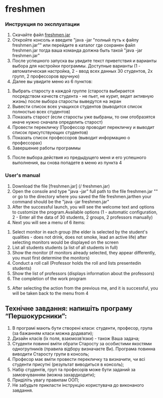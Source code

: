 # freshmen

### Инструкция по эксплуатации
1. Скачайте файл [freshmen.jar](/freshmen.jar)
2. Откройте консоль и введите "java -jar "полный путь к файлу freshmen.jar"" или перейдите в каталог где сохранен файл freshmen.jar
 тогда ваша команда должна быть такой "java -jar freshmen.jar"
3. После успешного запуска вы увидите текст приветствия и варианты выбора для настройки программы.
 Доступные варианты (1 - автоматическая настройка, 2 - ввод всех данных 30 студентов, 2х групп, 2 профессоров вручную) 
4. Далее вы увидите меню из 6 пунктов:
 1) Выбрать старосту в каждой группе (староста выбирается посредством качеств студента - не пьет, не курит, ведет активную жизнь) после выбора старосты выведутся на экран
 2) Вывести список всех учащихся студентов (выводится список полностью всех студентов)
 3) Показать старост (если старосты уже выбраны, то они отобразятся иначе нужно сначала определить старост)
 4) Провести перекличку (Профессор проводит перекличку и выводит список присутствующих студентов)
 5) Показать список профессоров (выводит информацию о профессорах)
 6) Завершение работы программы
5. После выбора действия из предыдущего меня и его успешного выполнения, вы снова попадете в меню из пункта 4


### User's manual
1. Download the file [freshmen.jar] (/ freshmen.jar)
2. Open the console and type "java -jar" full path to the file freshmen.jar "" or go to the directory where you saved the file freshmen.jarthen your command should be the "java -jar freshmen.jar"
3. After the successful launch, you will see the welcome text and options to customize the program.Available options (1 - automatic configuration, 2 - Enter all the data of 30 students, 2 groups, 2 professors manually)
4. Next you will see a menu of 6 items:
 1) Select monitor in each group (the elder is selected by the student's qualities - does not drink, does not smoke, lead an active life) after selecting monitors would be displayed on the screen
 2) List all students students (a list of all students in full)
 3) Show the monitor (if monitors already selected, they appear differently, you must first determine the monitors)
 4) Conduct a roll call (Professor holds the roll and lists presentedin students)
 5) Show the list of professors (displays information about the professors)
 6) The completion of the work program
5. After selecting the action from the previous me, and it is successful, you will be taken back to the menu from 4

##	Технічне завдання: напишіть програму “Першокурсники”:
1.	В програмі мають бути створені класи: студенти, професор, група (за бажанням класи можна додавати);
2.	Дизайн класів (їх поля, взаємозв’язки) - також Ваша задача;
3.	Студенти повинні вміти обрати Старосту за особистими якостями одногрупників (правила відбору визначаєте Ви). Програма повинна виводити Старосту групи в консоль;
4.	Професор має вміти провести перекличку та визначити, чи всі студенти присутні (результат виводиться в консоль);
5.	Набір студентів, груп та професорів може бути заданий за замовчуванням (можна захардкодити);
6.	Приділіть увагу правилам ООП;
7.	Не забудьте прикласти інструкцію користувача до виконаного завдання.
